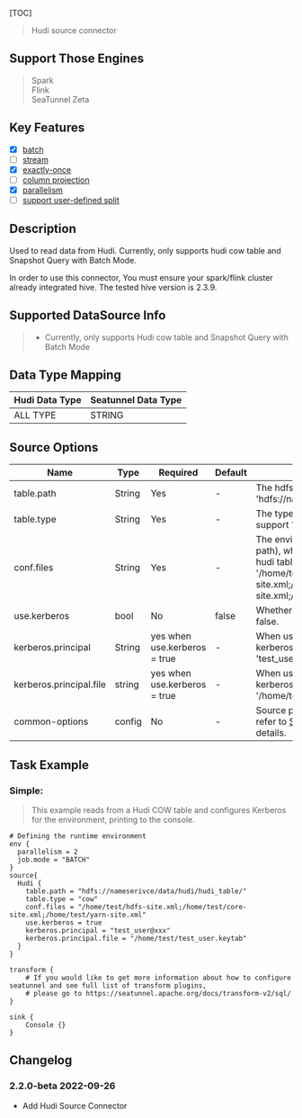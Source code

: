 [TOC]

> Hudi source connector

## Support Those Engines

> Spark<br/>
> Flink<br/>
> SeaTunnel Zeta<br/>

## Key Features

- [x] [batch]($Intro-To-Connector-V2-Features)
- [ ] [stream]($Intro-To-Connector-V2-Features)
- [x] [exactly-once]($Intro-To-Connector-V2-Features)
- [ ] [column projection]($Intro-To-Connector-V2-Features)
- [x] [parallelism]($Intro-To-Connector-V2-Features)
- [ ] [support user-defined split]($Intro-To-Connector-V2-Features)

## Description

Used to read data from Hudi. Currently, only supports hudi cow table and Snapshot Query with Batch Mode.

In order to use this connector, You must ensure your spark/flink cluster already integrated hive. The tested hive version is 2.3.9.

## Supported DataSource Info

> * Currently, only supports Hudi cow table and Snapshot Query with Batch Mode

## Data Type Mapping

| Hudi Data Type | Seatunnel Data Type |
|----------------|---------------------|
| ALL TYPE       | STRING              |

## Source Options

|          Name           |  Type  |           Required           | Default |                                                                                              Description                                                                                              |
|-------------------------|--------|------------------------------|---------|-------------------------------------------------------------------------------------------------------------------------------------------------------------------------------------------------------|
| table.path              | String | Yes                          | -       | The hdfs root path of hudi table,such as 'hdfs://nameserivce/data/hudi/hudi_table/'.                                                                                                                  |
| table.type              | String | Yes                          | -       | The type of hudi table. Now we only support 'cow', 'mor' is not support yet.                                                                                                                          |
| conf.files              | String | Yes                          | -       | The environment conf file path list(local path), which used to init hdfs client to read hudi table file. The example is '/home/test/hdfs-site.xml;/home/test/core-site.xml;/home/test/yarn-site.xml'. |
| use.kerberos            | bool   | No                           | false   | Whether to enable Kerberos, default is false.                                                                                                                                                         |
| kerberos.principal      | String | yes when use.kerberos = true | -       | When use kerberos, we should set kerberos principal such as 'test_user@xxx'.                                                                                                                          |
| kerberos.principal.file | string | yes when use.kerberos = true | -       | When use kerberos,  we should set kerberos principal file such as '/home/test/test_user.keytab'.                                                                                                      |
| common-options          | config | No                           | -       | Source plugin common parameters, please refer to [Source Common Options]($Source-Common-Options) for details.                                                                                              |

## Task Example

### Simple:

> This example reads from a Hudi COW table and configures Kerberos for the environment, printing to the console.

```hocon
# Defining the runtime environment
env {
  parallelism = 2
  job.mode = "BATCH"
}
source{
  Hudi {
    table.path = "hdfs://nameserivce/data/hudi/hudi_table/"
    table.type = "cow"
    conf.files = "/home/test/hdfs-site.xml;/home/test/core-site.xml;/home/test/yarn-site.xml"
    use.kerberos = true
    kerberos.principal = "test_user@xxx"
    kerberos.principal.file = "/home/test/test_user.keytab"
  }
}

transform {
    # If you would like to get more information about how to configure seatunnel and see full list of transform plugins,
    # please go to https://seatunnel.apache.org/docs/transform-v2/sql/
}

sink {
    Console {}
}
```

## Changelog

### 2.2.0-beta 2022-09-26

- Add Hudi Source Connector

